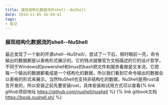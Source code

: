 ```yaml
---
title: 展现结构化数据流的shell--NuShell
date: 2019-11-05 16:50:41
tags:
- 笔记
---
```


### 展现结构化数据流的shell--NuShell

最近发现了一个新的开源shell--NuShell/，尝试了一下后，顿时眼前一亮，命令输出的数据都是以表格形式展示的。它的特点就像官方文档描述的它的设计哲学，不同于Windows的powershell和linux的bash把文件和服务看做是文本流，它把每一个输出的数据都看成是一个结构化的数据，所以我们看到它命令输出的数据会以表格的形式来展示。当然NuShell也支持非结构化的数据，NuShell是用rust语言开发的，所以安装之前先要安装rust，具体安装和试用方式可以查看{% link github项目地址 https://github.com/nushell/nushell %} {% link gitbook文档 https://book.nushell.sh/ %}